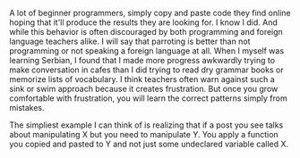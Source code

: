 
A lot of beginner programmers, simply copy and paste code they find online hoping that it'll produce the results they are looking for. I know I did. And while this behavior is often discouraged by both programming and foreign language teachers alike. I will say that parroting is better than not programming or not speaking a foreign language at all. When I myself was learning Serbian, I found that I made more progress awkwardly trying to make conversation in cafes than I did trying to read dry grammar books or memorize lists of vocabulary. I think teachers often warn against such a sink or swim approach because it creates frustration. But once you grow comfortable with frustration, you will learn the correct patterns simply from mistakes. 


The simpliest example I can think of is realizing that if a post you see talks about manipulating X but you need to manipulate Y. You apply a function you copied and pasted to Y and not just some undeclared variable called X. 
